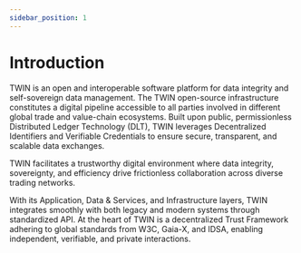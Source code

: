 ```yaml
---
sidebar_position: 1
---
```


# Introduction

TWIN is an open and interoperable software platform for data integrity and self-sovereign data management. The TWIN open-source infrastructure constitutes a digital pipeline accessible to all parties involved in different global trade and value-chain ecosystems. Built upon public, permissionless Distributed Ledger Technology (DLT), TWIN leverages Decentralized Identifiers and Verifiable Credentials to ensure secure, transparent, and scalable data exchanges.

TWIN facilitates a trustworthy digital environment where data integrity, sovereignty, and efficiency drive frictionless collaboration across diverse trading networks.

With its Application, Data & Services, and Infrastructure layers, TWIN integrates smoothly with both legacy and modern systems through standardized API. At the heart of TWIN is a decentralized Trust Framework adhering to global standards from W3C, Gaia-X, and IDSA, enabling independent, verifiable, and private interactions.
